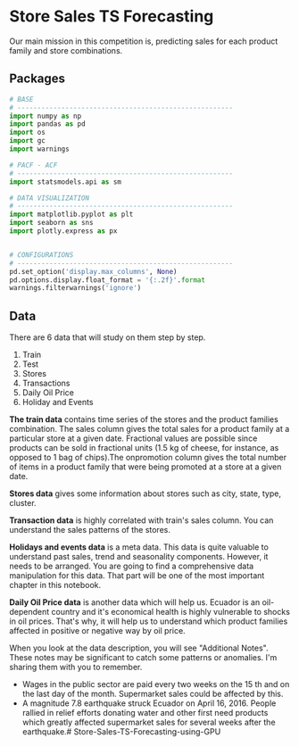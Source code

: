 # Store Sales TS Forecasting
Our main mission in this competition is, predicting sales for each product family and store combinations.

## Packages

```python
# BASE
# ------------------------------------------------------
import numpy as np
import pandas as pd
import os
import gc
import warnings

# PACF - ACF
# ------------------------------------------------------
import statsmodels.api as sm

# DATA VISUALIZATION
# ------------------------------------------------------
import matplotlib.pyplot as plt
import seaborn as sns
import plotly.express as px


# CONFIGURATIONS
# ------------------------------------------------------
pd.set_option('display.max_columns', None)
pd.options.display.float_format = '{:.2f}'.format
warnings.filterwarnings('ignore')
```

## Data


There are 6 data that will study on them step by step.

1. Train
2. Test
3. Stores
4. Transactions
5. Daily Oil Price
6. Holiday and Events

**The train data** contains time series of the stores and the product families combination. The sales column gives the total sales for a product family at a particular store at a given date. Fractional values are possible since products can be sold in fractional units (1.5 kg of cheese, for instance, as opposed to 1 bag of chips).The onpromotion column gives the total number of items in a product family that were being promoted at a store at a given date.

**Stores data** gives some information about stores such as city, state, type, cluster.

**Transaction data** is highly correlated with train's sales column. You can understand the sales patterns of the stores.

**Holidays and events data** is a meta data. This data is quite valuable to understand past sales, trend and seasonality components. However, it needs to be arranged. You are going to find a comprehensive data manipulation for this data. That part will be one of the most important chapter in this notebook.

**Daily Oil Price data** is another data which will help us. Ecuador is an oil-dependent country and it's economical health is highly vulnerable to shocks in oil prices. That's why, it will help us to understand which product families affected in positive or negative way by oil price.

When you look at the data description, you will see "Additional Notes". These notes may be significant to catch some patterns or anomalies. I'm sharing them with you to remember.

- Wages in the public sector are paid every two weeks on the 15 th and on the last day of the month. Supermarket sales could be affected by this.
- A magnitude 7.8 earthquake struck Ecuador on April 16, 2016. People rallied in relief efforts donating water and other first need products which greatly affected supermarket sales for several weeks after the earthquake.# Store-Sales-TS-Forecasting-using-GPU
